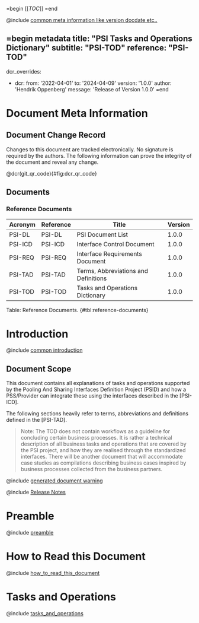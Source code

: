 =begin
[[_TOC_]]
=end

@include [common meta information like version docdate etc..](../common/common_metadata.md)

=begin metadata
title: "PSI Tasks and Operations Dictionary"
subtitle: "PSI-TOD"
reference: "PSI-TOD"
---
dcr_overrides:
- dcr:
   from: '2022-04-01'
   to: '2024-04-09'
   version: '1.0.0'
   author: 'Hendrik Oppenberg'
   message: 'Release of Version 1.0.0'
=end

# Document Meta Information

## Document Change Record

Changes to this document are tracked electronically.
No signature is required by the authors.
The following information can prove the integrity of the document and reveal any change.

@dcr(git_qr_code){#fig:dcr_qr_code}

## Documents

### Reference Documents

| Acronym | Reference | Title                                | Version |
|---------|-----------|--------------------------------------|---------|
| PSI-DL  | PSI-DL    | PSI Document List                    | 1.0.0   |
| PSI-ICD | PSI-ICD   | Interface Control Document           | 1.0.0   |
| PSI-REQ | PSI-REQ   | Interface Requirements Document      | 1.0.0   |
| PSI-TAD | PSI-TAD   | Terms, Abbreviations and Definitions | 1.0.0   |
| PSI-TOD | PSI-TOD   | Tasks and Operations Dictionary      | 1.0.0   |

Table: Reference Documents. {#tbl:reference-documents}

# Introduction

@include [common introduction](../common/intro_description.md)

## Document Scope

This document contains all explanations of tasks and operations supported by the Pooling And Sharing Interfaces Definition Project (PSID) and how a PSS/Provider can integrate these using the interfaces described in the [PSI-ICD].

The following sections heavily refer to terms, abbreviations and definitions defined in the [PSI-TAD].

> Note: The TOD does not contain workflows as a guideline for concluding certain business processes.
> It is rather a technical description of all business tasks and operations that are covered by the PSI project, and how they are realised through the standardized interfaces.
> There will be another document that will accommodate case studies as compilations describing business cases inspired by business processes collected from the business partners.

@include [generated document warning](../common/generated_document.md)

@include [Release Notes](../common/release_notes.md)

# Preamble

@include [preamble](preamble.md)

# How to Read this Document

@include [how_to_read_this_document](how_to_read_this_document.md)

# Tasks and Operations

@include [tasks_and_operations](tasks_and_operations.md)
